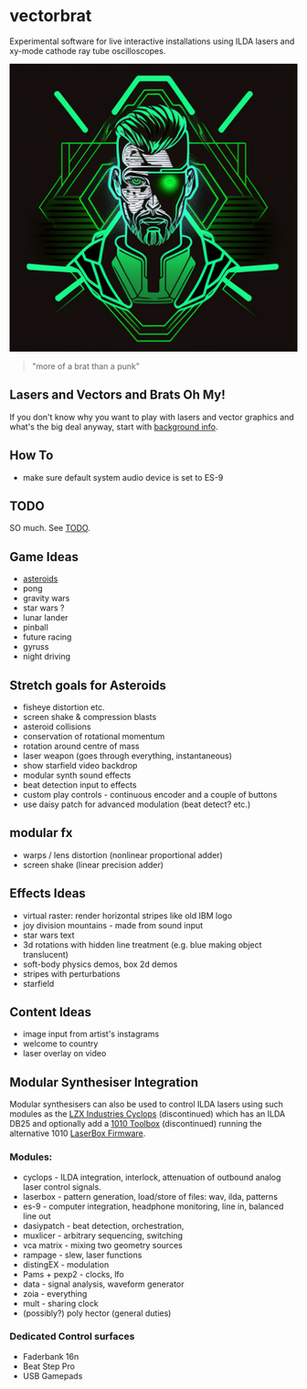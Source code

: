 # vectorbrat

Experimental software for live interactive installations using ILDA lasers and xy-mode cathode ray tube oscilloscopes.

![vectorbrat logo](src/main/resources/vectorbrat.png)

> "more of a brat than a punk"

## Lasers and Vectors and Brats Oh My!

If you don't know why you want to play with lasers and vector graphics and 
what's the big deal anyway, start with [background info](background.md).

## How To

* make sure default system audio device is set to ES-9

## TODO

SO much. See [TODO](TODO.md).


## Game Ideas

* [asteroids](asteroids.md)
* pong
* gravity wars
* star wars ?
* lunar lander
* pinball
* future racing
* gyruss
* night driving

## Stretch goals for Asteroids

* fisheye distortion etc.
* screen shake & compression blasts
* asteroid collisions
* conservation of rotational momentum
* rotation around centre of mass
* laser weapon (goes through everything, instantaneous)
* show starfield video backdrop
* modular synth sound effects
* beat detection input to effects
* custom play controls - continuous encoder and a couple of buttons
* use daisy patch for advanced modulation (beat detect? etc.)

## modular fx

* warps / lens distortion (nonlinear proportional adder)
* screen shake (linear precision adder)

## Effects Ideas

* virtual raster: render horizontal stripes like old IBM logo
* joy division mountains - made from sound input
* star wars text
* 3d rotations with hidden line treatment (e.g. blue making object translucent)
* soft-body physics demos, box 2d demos
* stripes with perturbations
* starfield

## Content Ideas

* image input from artist's instagrams
* welcome to country
* laser overlay on video

## Modular Synthesiser Integration

Modular synthesisers can also be used to control ILDA lasers
using such modules as the 
[LZX Industries Cyclops](https://lzxindustries.net/products/cyclops) 
(discontinued) which has an ILDA DB25 and optionally add a 
[1010 Toolbox](https://1010music.com/product/toolbox-sequencer-function-generator-eurorack-module) (discontinued)
running the alternative 1010
[LaserBox Firmware](https://1010music.com/product/laserbox-pattern-generator-for-lasers).

### Modules:

* cyclops - ILDA integration, interlock, attenuation of outbound analog laser control signals.
* laserbox - pattern generation, load/store of files: wav, ilda, patterns
* es-9 - computer integration, headphone monitoring, line in, balanced line out
* dasiypatch - beat detection, orchestration, 
* muxlicer - arbitrary sequencing, switching
* vca matrix - mixing two geometry sources
* rampage - slew, laser functions
* distingEX - modulation  
* Pams + pexp2 - clocks, lfo
* data - signal analysis, waveform generator
* zoia - everything
* mult - sharing clock
* (possibly?) poly hector (general duties)

### Dedicated Control surfaces

* Faderbank 16n
* Beat Step Pro
* USB Gamepads



